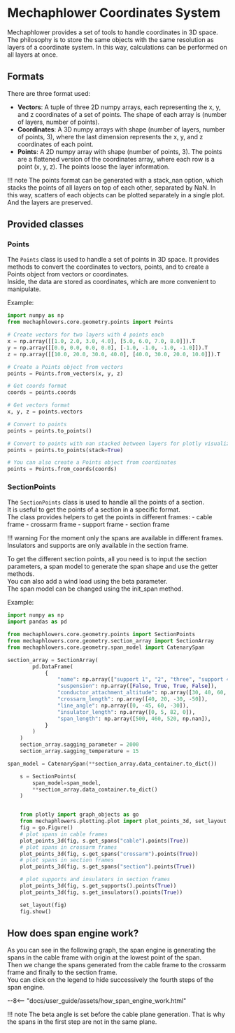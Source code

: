 # Mechaphlower Coordinates System

Mechaphlower provides a set of tools to handle coordinates in 3D space.  
The philosophy is to store the same objects with the same resolution as layers of a coordinate system. In this way, calculations can be performed on all layers at once.

## Formats

There are three format used:

- **Vectors**: A tuple of three 2D numpy arrays, each representing the x, y, and z coordinates of a set of points. The shape of each array is (number of layers, number of points).
- **Coordinates**: A 3D numpy arrays with shape (number of layers, number of points, 3), where the last dimension represents the x, y, and z coordinates of each point.
- **Points**: A 2D numpy array with shape (number of points, 3). The points are a flattened version of the coordinates array, where each row is a point (x, y, z). The points loose the layer information.

!!! note
    The points format can be generated with a stack_nan option, which stacks the points of all layers on top of each other, separated by NaN. In this way, scatters of each objects can be plotted separately in a single plot. And the layers are preserved.

## Provided classes

### Points
The `Points` class is used to handle a set of points in 3D space. It provides methods to convert the coordinates to vectors, points, and to create a Points object from vectors or coordinates.  
Inside, the data are stored as coordinates, which are more convenient to manipulate.

Example:
```python
import numpy as np
from mechaphlowers.core.geometry.points import Points

# Create vectors for two layers with 4 points each
x = np.array([[1.0, 2.0, 3.0, 4.0], [5.0, 6.0, 7.0, 8.0]]).T
y = np.array([[0.0, 0.0, 0.0, 0.0], [-1.0, -1.0, -1.0, -1.0]]).T
z = np.array([[10.0, 20.0, 30.0, 40.0], [40.0, 30.0, 20.0, 10.0]]).T

# Create a Points object from vectors
points = Points.from_vectors(x, y, z)

# Get coords format
coords = points.coords

# Get vectors format
x, y, z = points.vectors

# Convert to points
points = points.to_points()

# Convert to points with nan stacked between layers for plotly visualization
points = points.to_points(stack=True)

# You can also create a Points object from coordinates
points = Points.from_coords(coords)
```

### SectionPoints
The `SectionPoints` class is used to handle all the points of a section.  
It is useful to get the points of a section in a specific format.  
The class provides helpers to get the points in different frames:
    - cable frame
    - crossarm frame
    - support frame
    - section frame

!!! warning
    For the moment only the spans are available in different frames. Insulators and supports are only available in the section frame.

To get the different section points, all you need is to input the section parameters, a span model to generate the span shape and use the getter methods.  
You can also add a wind load using the beta parameter.  
The span model can be changed using the init_span method.

Example:
```python
import numpy as np
import pandas as pd

from mechaphlowers.core.geometry.points import SectionPoints
from mechaphlowers.core.geometry.section_array import SectionArray
from mechaphlowers.core.geometry.span_model import CatenarySpan

section_array = SectionArray(
        pd.DataFrame(
            {
                "name": np.array(["support 1", "2", "three", "support 4"]),
                "suspension": np.array([False, True, True, False]),
                "conductor_attachment_altitude": np.array([30, 40, 60, 70]),
                "crossarm_length": np.array([40, 20, -30, -50]),
                "line_angle": np.array([0, -45, 60, -30]),
                "insulator_length": np.array([0, 5, 82, 0]),
                "span_length": np.array([500, 460, 520, np.nan]),
            }
        )
    )
    section_array.sagging_parameter = 2000
    section_array.sagging_temperature = 15

span_model = CatenarySpan(**section_array.data_container.to_dict())

    s = SectionPoints(
        span_model=span_model, 
        **section_array.data_container.to_dict()
    )


    from plotly import graph_objects as go
    from mechaphlowers.plotting.plot import plot_points_3d, set_layout
    fig = go.Figure()
    # plot spans in cable frames
    plot_points_3d(fig, s.get_spans("cable").points(True))
    # plot spans in crossarm frames
    plot_points_3d(fig, s.get_spans("crossarm").points(True))
    # plot spans in section frames
    plot_points_3d(fig, s.get_spans("section").points(True))

    # plot supports and insulators in section frames
    plot_points_3d(fig, s.get_supports().points(True))
    plot_points_3d(fig, s.get_insulators().points(True))

    set_layout(fig)
    fig.show()
```

## How does span engine work?

As you can see in the following graph, the span engine is generating the spans in the cable frame with origin at the lowest point of the span.  
Then we change the spans generated from the cable frame to the crossarm frame and finally to the section frame.  
You can click on the legend to hide successively the fourth steps of the span engine.

--8<-- "docs/user_guide/assets/how_span_engine_work.html"

!!! note
    The beta angle is set before the cable plane generation. That is why the spans in the first step are not in the same plane.